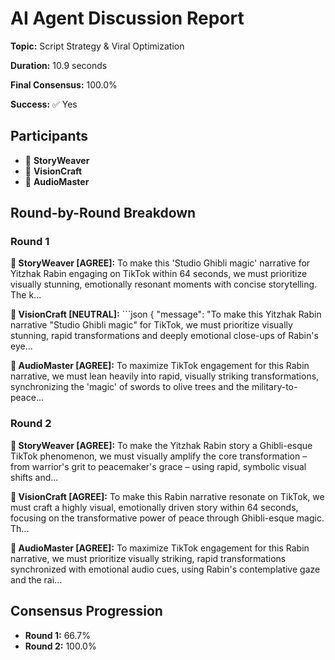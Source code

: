 # AI Agent Discussion Report

**Topic:** Script Strategy & Viral Optimization

**Duration:** 10.9 seconds

**Final Consensus:** 100.0%

**Success:** ✅ Yes

## Participants

- 📝 **StoryWeaver**
- 🎨 **VisionCraft**
- 🎵 **AudioMaster**

## Round-by-Round Breakdown

### Round 1

**📝 StoryWeaver [AGREE]:** To make this 'Studio Ghibli magic' narrative for Yitzhak Rabin engaging on TikTok within 64 seconds, we must prioritize visually stunning, emotionally resonant moments with concise storytelling. The k...

**🎨 VisionCraft [NEUTRAL]:** ```json
{
  "message": "To make this Yitzhak Rabin narrative "Studio Ghibli magic" for TikTok, we must prioritize visually stunning, rapid transformations and deeply emotional close-ups of Rabin's eye...

**🎵 AudioMaster [AGREE]:** To maximize TikTok engagement for this Rabin narrative, we must lean heavily into rapid, visually striking transformations, synchronizing the 'magic' of swords to olive trees and the military-to-peace...

### Round 2

**📝 StoryWeaver [AGREE]:** To make the Yitzhak Rabin story a Ghibli-esque TikTok phenomenon, we must visually amplify the core transformation – from warrior's grit to peacemaker's grace – using rapid, symbolic visual shifts and...

**🎨 VisionCraft [AGREE]:** To make this Rabin narrative resonate on TikTok, we must craft a highly visual, emotionally driven story within 64 seconds, focusing on the transformative power of peace through Ghibli-esque magic. Th...

**🎵 AudioMaster [AGREE]:** To maximize TikTok engagement for this Rabin narrative, we must prioritize visually striking, rapid transformations synchronized with emotional audio cues, using Rabin's contemplative gaze and the rai...

## Consensus Progression

- **Round 1:** 66.7%
- **Round 2:** 100.0%

